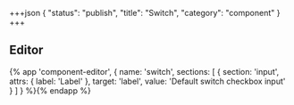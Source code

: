 +++json
{
  "status": "publish",
  "title": "Switch",
  "category": "component"
}
+++

## Editor

{%
  app 'component-editor', {
    name: 'switch',
    sections: [
      {
        section: 'input',
        attrs: {
          label: 'Label'
        },
        target: 'label',
        value: 'Default switch checkbox input'
      }
    ]
  }
%}{% endapp %}
